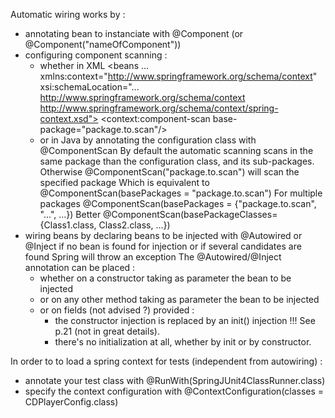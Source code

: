 Automatic wiring works by :
* annotating bean to instanciate with @Component (or @Component("nameOfComponent"))
* configuring component scanning :
    * whether in XML
    <beans ...
    xmlns:context="http://www.springframework.org/schema/context"
    xsi:schemaLocation="...
    http://www.springframework.org/schema/context
    http://www.springframework.org/schema/context/spring-context.xsd">
        <context:component-scan base-package="package.to.scan"/>
    * or in Java by annotating the configuration class with @ComponentScan
    By default the automatic scanning scans in the same package than the configuration class, and its sub-packages.
    Otherwise @ComponentScan("package.to.scan") will scan the specified package
    Which is equivalent to @ComponentScan(basePackages = "package.to.scan")
    For multiple packages @ComponentScan(basePackages = {"package.to.scan", "...", ...})
    Better @ComponentScan(basePackageClasses={Class1.class, Class2.class, ...})
* wiring beans by declaring beans to be injected with @Autowired or @Inject
  if no bean is found for injection or if several candidates are found Spring will throw an exception
  The @Autowired/@Inject annotation can be placed :
    * whether on a constructor taking as parameter the bean to be injected
    * or on any other method taking as parameter the bean to be injected
    * or on fields (not advised ?) provided :
        * the constructor injection is replaced by an init() injection !!! See p.21 (not in great details).
        * there's no initialization at all, whether by init or by constructor.

In order to to load a spring context for tests (independent from autowiring) :
* annotate your test class with @RunWith(SpringJUnit4ClassRunner.class)
* specify the context configuration with @ContextConfiguration(classes = CDPlayerConfig.class)

